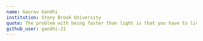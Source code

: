 ```yaml
---
name: Gaurav Gandhi 
institution: Stony Brook University
quote: The problem with being faster than light is that you have to live in the darkness
github_user: gandhi-21
---
```

